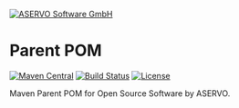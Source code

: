 [![ASERVO Software GmbH](https://aservo.github.io/img/aservo_atlassian_banner.png)](https://www.aservo.com)

Parent POM
==========

[![Maven Central](https://maven-badges.herokuapp.com/maven-central/de.aservo/parent-pom/badge.svg)](https://maven-badges.herokuapp.com/maven-central/de.aservo/parent-pom)
[![Build Status](https://api.travis-ci.org/aservo/parent-pom.svg?branch=master)](https://travis-ci.org/aservo/parent-pom)
[![License](https://img.shields.io/badge/License-BSD%203--Clause-blue.svg)](https://opensource.org/licenses/BSD-3-Clause)

Maven Parent POM for Open Source Software by ASERVO.

